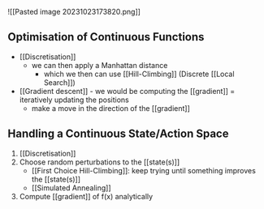 ![[Pasted image 20231023173820.png]]

## Optimisation of Continuous Functions
- [[Discretisation]]
	- we can then apply a Manhattan distance
		- which we then can use [[Hill-Climbing]] (Discrete [[Local Search]])
- [[Gradient descent]] - we would be computing the [[gradient]] = iteratively updating the positions
	- make a move in the direction of the [[gradient]]

## Handling a Continuous State/Action Space
1. [[Discretisation]]
2. Choose random perturbations to the [[state(s)]]
	- [[First Choice Hill-Climbing]]: keep trying until something improves the [[state(s)]]
	- [[Simulated Annealing]]
3. Compute [[gradient]] of f(x) analytically